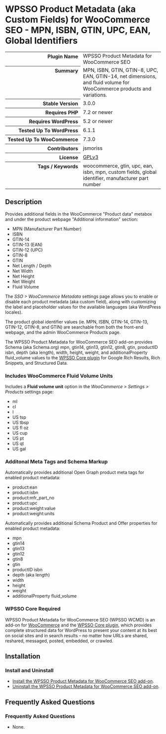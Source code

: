 <h1>WPSSO Product Metadata (aka Custom Fields) for WooCommerce SEO - MPN, ISBN, GTIN, UPC, EAN, Global Identifiers</h1>

<table>
<tr><th align="right" valign="top" nowrap>Plugin Name</th><td>WPSSO Product Metadata for WooCommerce SEO</td></tr>
<tr><th align="right" valign="top" nowrap>Summary</th><td>MPN, ISBN, GTIN, GTIN-8, UPC, EAN, GTIN-14, net dimensions, and fluid volume for WooCommerce products and variations.</td></tr>
<tr><th align="right" valign="top" nowrap>Stable Version</th><td>3.0.0</td></tr>
<tr><th align="right" valign="top" nowrap>Requires PHP</th><td>7.2 or newer</td></tr>
<tr><th align="right" valign="top" nowrap>Requires WordPress</th><td>5.2 or newer</td></tr>
<tr><th align="right" valign="top" nowrap>Tested Up To WordPress</th><td>6.1.1</td></tr>
<tr><th align="right" valign="top" nowrap>Tested Up To WooCommerce</th><td>7.3.0</td></tr>
<tr><th align="right" valign="top" nowrap>Contributors</th><td>jsmoriss</td></tr>
<tr><th align="right" valign="top" nowrap>License</th><td><a href="https://www.gnu.org/licenses/gpl.txt">GPLv3</a></td></tr>
<tr><th align="right" valign="top" nowrap>Tags / Keywords</th><td>woocommerce, gtin, upc, ean, isbn, mpn, custom fields, global identifier, manufacturer part number</td></tr>
</table>

<h2>Description</h2>

<!-- about -->

<p>Provides additional fields in the WooCommerce "Product data" metabox and under the product webpage "Additional information" section:</p>

<ul>
<li>MPN (Manufacturer Part Number)</li>
<li>ISBN</li>
<li>GTIN-14</li>
<li>GTIN-13 (EAN)</li>
<li>GTIN-12 (UPC)</li>
<li>GTIN-8</li>
<li>GTIN</li>
<li>Net Length / Depth</li>
<li>Net Width</li>
<li>Net Height</li>
<li>Net Weight</li>
<li>Fluid Volume</li>
</ul>

<!-- /about -->

<p>The <em>SSO &gt; WooCommerce Metadata</em> settings page allows you to enable or disable each product metadata (aka custom field), along with customizing the label and placeholder values for the available languages (aka WordPress locales).</p>

<p>The product global identifier values (ie. MPN, ISBN, GTIN-14, GTIN-13, GTIN-12, GTIN-8, and GTIN) are searchable from both the front-end webpage, and the admin WooCommerce Products page.</p>

<p>The WPSSO Product Metadata for WooCommerce SEO add-on provides Schema (aka Schema.org) mpn, gtin14, gtin13, gtin12, gtin8, gtin, productID isbn, depth (aka length), width, height, weight, and additionalProperty fluid_volume values to the <a href="https://wordpress.org/plugins/wpsso/">WPSSO Core plugin</a> for Google Rich Results, Rich Snippets, and Structured Data.</p>

<h3>Includes WooCommerce Fluid Volume Units</h3>

<p>Includes a <strong>Fluid volume unit</strong> option in the <em>WooCommerce &gt; Settings &gt; Products</em> settings page:</p>

<ul>
<li>ml</li>
<li>cl</li>
<li>l</li>
<li>US tsp</li>
<li>US tbsp</li>
<li>US fl oz</li>
<li>US cup</li>
<li>US pt</li>
<li>US qt</li>
<li>US gal</li>
</ul>

<h3>Additonal Meta Tags and Schema Markup</h3>

<p>Automatically provides additional Open Graph product meta tags for enabled product metadata:</p>

<ul>
<li>product:ean</li>
<li>product:isbn</li>
<li>product:mfr_part_no</li>
<li>product:upc</li>
<li>product:weight:value</li>
<li>product:weight:units</li>
</ul>

<p>Automatically provides additional Schema Product and Offer properties for enabled product metadata:</p>

<ul>
<li>mpn</li>
<li>gtin14</li>
<li>gtin13</li>
<li>gtin12</li>
<li>gtin8</li>
<li>gtin</li>
<li>productID isbn</li>
<li>depth (aka length)</li>
<li>width</li>
<li>height</li>
<li>weight</li>
<li>additionalProperty fluid_volume</li>
</ul>

<h3>WPSSO Core Required</h3>

<p>WPSSO Product Metadata for WooCommerce SEO (WPSSO WCMD) is an add-on for <a href="https://wordpress.org/plugins/woocommerce/">WooCommerce</a> and the <a href="https://wordpress.org/plugins/wpsso/">WPSSO Core plugin</a>, which provides complete structured data for WordPress to present your content at its best on social sites and in search results – no matter how URLs are shared, reshared, messaged, posted, embedded, or crawled.</p>

<h2>Installation</h2>

<h3 class="top">Install and Uninstall</h3>

<ul>
<li><a href="https://wpsso.com/docs/plugins/wpsso-wc-metadata/installation/install-the-plugin/">Install the WPSSO Product Metadata for WooCommerce SEO add-on</a>.</li>
<li><a href="https://wpsso.com/docs/plugins/wpsso-wc-metadata/installation/uninstall-the-plugin/">Uninstall the WPSSO Product Metadata for WooCommerce SEO add-on</a>.</li>
</ul>

<h2>Frequently Asked Questions</h2>

<h3 class="top">Frequently Asked Questions</h3>

<ul>
<li>None.</li>
</ul>

